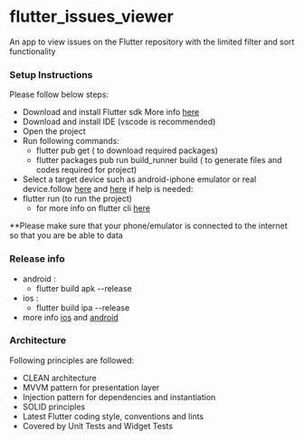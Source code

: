 # flutter_issues_viewer

An app to view issues on the Flutter repository with the limited filter and sort functionality

### Setup Instructions

Please follow below steps:

- Download and install Flutter sdk More info [here](https://docs.flutter.dev/get-started/install)
- Download and install IDE (vscode is recommended)
- Open the project
- Run following commands:
  - flutter pub get ( to download required packages)
  - flutter packages pub run build_runner build ( to generate files and codes required for project)
- Select a target device such as android-iphone emulator or real device.follow [here](https://docs.flutter.dev/get-started/test-drive) and [here](https://developer.android.com/studio/run/managing-avds) if help is needed:
- flutter run (to run the project)
  - for more info on flutter cli [here](https://docs.flutter.dev/reference/flutter-cli)

\*\*Please make sure that your phone/emulator is connected to the internet so that you are be able to data

### Release info

- android :
  - flutter build apk --release
- ios :
  - flutter build ipa --release
- more info [ios](https://docs.flutter.dev/deployment/ios) and [android](https://docs.flutter.dev/deployment/android)

### Architecture

Following principles are followed:

- CLEAN architecture 
- MVVM pattern for presentation layer
- Injection pattern for dependencies and instantiation
- SOLID principles
- Latest Flutter coding style, conventions and lints
- Covered by Unit Tests and Widget Tests